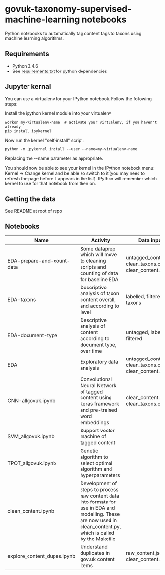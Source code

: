 # govuk-taxonomy-supervised-machine-learning notebooks

Python notebooks to automatically tag content tags to taxons using machine learning algorithms.

## Requirements

* Python 3.4.6
* See [requirements.txt](requirements.txt) for python dependencies

## Jupyter kernal
You can use a virtualenv for your IPython notebook. Follow the following steps:

Install the ipython kernel module into your virtualenv
```{bash}
workon my-virtualenv-name  # activate your virtualenv, if you haven't already
pip install ipykernel
```

Now run the kernel "self-install" script:
```{bash}
python -m ipykernel install --user --name=my-virtualenv-name
```

Replacing the --name parameter as appropriate.

You should now be able to see your kernel in the IPython notebook menu: Kernel -> Change kernel and be able so switch to it (you may need to refresh the page before it appears in the list). IPython will remember which kernel to use for that notebook from then on.

## Getting the data

See README at root of repo

## Notebooks
|Name|Activity|Data inputs|Data outputs|
|---|------|---|---|
|EDA-prepare-and-count-data|Some dataprep which will move to cleaning scripts and counting of data for baseline EDA|untagged_content.csv, clean_taxons.csv, clean_content.csv.gz|labelled.csv, filtered.csv, taxons_cleaner.csv, old_tags.csv, empty_taxons.csv|
|EDA-taxons|Descriptive analysis of taxon content overall, and according to level|labelled, filtered, taxons|level2taxons_concordant.csv, taggedtomorethan10taxons.csv|
|EDA-document-type|Descriptive analysis of content according to document type, over time|untagged, labelled, filtered|None|
|EDA|Exploratory data analysis|untagged_content.csv, clean_taxons.csv, clean_content.csv.gz|None|
|CNN-allgovuk.ipynb|Convolutional Neural Network of tagged content using keras framework and pre-trained word embeddings|clean_content.csv.gz, clean_taxons.csv||
|SVM_allgovuk.ipynb|Support vector machine of tagged content|||
|TPOT_allgovuk.ipynb|Genetic algorithm to select optimal algorithm and hyperparameters|||
|clean_content.ipynb|Development of steps to process raw content data into formats for use in EDA and modelling. These are now used in clean_content.py, which is called by the Makefile|||
|explore_content_dupes.ipynb|Understand duplicates in gov.uk content items|raw_content.json, clean_content.csv|None|


